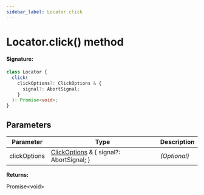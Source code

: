 ```yaml
---
sidebar_label: Locator.click
---
```


# Locator.click() method

#### Signature:

```typescript
class Locator {
  click(
    clickOptions?: ClickOptions & {
      signal?: AbortSignal;
    }
  ): Promise<void>;
}
```

## Parameters

| Parameter    | Type                                                                        | Description  |
| ------------ | --------------------------------------------------------------------------- | ------------ |
| clickOptions | [ClickOptions](./puppeteer.clickoptions.md) &amp; { signal?: AbortSignal; } | _(Optional)_ |

**Returns:**

Promise&lt;void&gt;
